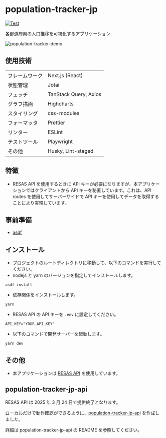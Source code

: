 # population-tracker-jp

[![Test](https://github.com/seelx3/population-tracker-jp/actions/workflows/playwright.yml/badge.svg)](https://github.com/seelx3/population-tracker-jp/actions/workflows/playwright.yml)

各都道府県の人口推移を可視化するアプリケーション.

![population-tracker-demo](https://github.com/seelx3/population-tracker-jp/assets/61373111/f44088be-fbbd-4981-8e80-a5da9a8f78d3)

## 使用技術

|                |                       |
| -------------- | --------------------- |
| フレームワーク | Next.js (React)       |
| 状態管理       | Jotai                 |
| フェッチ       | TanStack Query, Axios |
| グラフ描画     | Highcharts            |
| スタイリング   | css-modules           |
| フォーマッタ   | Prettier              |
| リンター       | ESLint                |
| テストツール   | Playwright            |
| その他         | Husky, Lint-staged    |

## 特徴

- RESAS API を使用するときに API キーが必要になりますが、本アプリケーションではクライアントから API キーを秘匿しています。これは、API routes を使用してサーバーサイドで API キーを使用してデータを取得することにより実現しています。

## 事前準備

- [asdf](https://asdf-vm.com/)

## インストール

- プロジェクトのルートディレクトリに移動して、以下のコマンドを実行してください。
- nodejs と yarn のバージョンを指定してインストールします。

```
asdf install
```

- 依存関係をインストールします。

```
yarn
```

- RESAS API の API キーを `.env` に設定してください。

```
API_KEY="YOUR_API_KEY"
```

- 以下のコマンドで開発サーバーを起動します。

```
yarn dev
```

## その他

- 本アプリケーションは [RESAS API](https://opendata.resas-portal.go.jp/) を使用しています。

## population-tracker-jp-api

RESAS API は 2025 年 3 月 24 日で提供終了となります。

ローカルだけで動作確認ができるように、[population-tracker-jp-api](https://github.com/seelx3/population-tracker-jp-api) を作成しました。

詳細は population-tracker-jp-api の README を参照してください。

